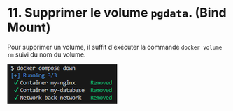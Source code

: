 # 11. Supprimer le volume `pgdata`. (Bind Mount)

Pour supprimer un volume, il suffit d'exécuter la commande `docker volume rm` suivi du nom du volume.

![](./assets/cli.png)